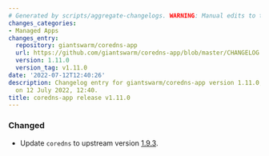 ```yaml
---
# Generated by scripts/aggregate-changelogs. WARNING: Manual edits to this files will be overwritten.
changes_categories:
- Managed Apps
changes_entry:
  repository: giantswarm/coredns-app
  url: https://github.com/giantswarm/coredns-app/blob/master/CHANGELOG.md#1110---2022-07-12
  version: 1.11.0
  version_tag: v1.11.0
date: '2022-07-12T12:40:26'
description: Changelog entry for giantswarm/coredns-app version 1.11.0, published
  on 12 July 2022, 12:40.
title: coredns-app release v1.11.0
---
```


### Changed
- Update `coredns` to upstream version [1.9.3](https://coredns.io/2022/05/27/coredns-1.9.3-release/).
